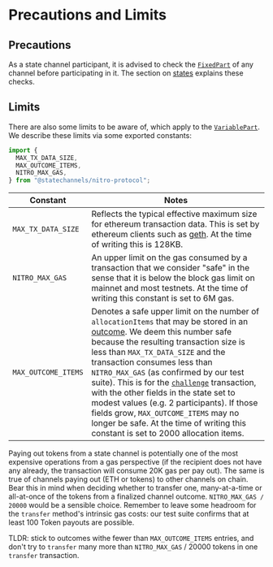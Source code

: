 # Precautions and Limits

## Precautions

As a state channel participant, it is advised to check the [`FixedPart`](./0010-states-channels.md#channel-ids) of any channel before participating in it. The section on [states](./0010-states-channels.md#states) explains these checks.

## Limits

There are also some limits to be aware of, which apply to the [`VariablePart`](./0010-states-channels.md#states). We describe these limits via some exported constants:

```typescript
import {
  MAX_TX_DATA_SIZE,
  MAX_OUTCOME_ITEMS,
  NITRO_MAX_GAS,
} from "@statechannels/nitro-protocol";
```

| Constant            | Notes                                                                                                                                                                                                                                                                                                                                                                                                                                                                                                                                                                                                                          |
| ------------------- | ------------------------------------------------------------------------------------------------------------------------------------------------------------------------------------------------------------------------------------------------------------------------------------------------------------------------------------------------------------------------------------------------------------------------------------------------------------------------------------------------------------------------------------------------------------------------------------------------------------------------------ |
| `MAX_TX_DATA_SIZE`  | Reflects the typical effective maximum size for ethereum transaction data. This is set by ethereum clients such as [geth](https://github.com/ethereum/go-ethereum). At the time of writing this is 128KB.                                                                                                                                                                                                                                                                                                                                                                                                                      |
| `NITRO_MAX_GAS`     | An upper limit on the gas consumed by a transaction that we consider "safe" in the sense that it is below the block gas limit on mainnet and most testnets. At the time of writing this constant is set to 6M gas.                                                                                                                                                                                                                                                                                                                                                                                                             |
| `MAX_OUTCOME_ITEMS` | Denotes a safe upper limit on the number of `allocationItems` that may be stored in an [outcome](./0030-outcomes.md). We deem this number safe because the resulting transaction size is less than `MAX_TX_DATA_SIZE` and the transaction consumes less than `NITRO_MAX_GAS` (as confirmed by our test suite). This is for the [`challenge`](./0060-finalizing-a-channel.md#call-challenge) transaction, with the other fields in the state set to modest values (e.g. 2 participants). If those fields grow, `MAX_OUTCOME_ITEMS` may no longer be safe. At the time of writing this constant is set to 2000 allocation items. |

Paying out tokens from a state channel is potentially one of the most expensive operations from a gas perspective (if the recipient does not have any already, the transaction will consume 20K gas per pay out). The same is true of channels paying out (ETH or tokens) to other channels on chain. Bear this in mind when deciding whether to transfer one, many-at-a-time or all-at-once of the tokens from a finalized channel outcome. `NITRO_MAX_GAS / 20000` would be a sensible choice. Remember to leave some headroom for the `transfer` method's intrinsic gas costs: our test suite confirms that at least 100 Token payouts are possible.

TLDR: stick to outcomes withe fewer than `MAX_OUTCOME_ITEMS` entries, and don't try to `transfer` many more than `NITRO_MAX_GAS` / 20000 tokens in one `transfer` transaction.
